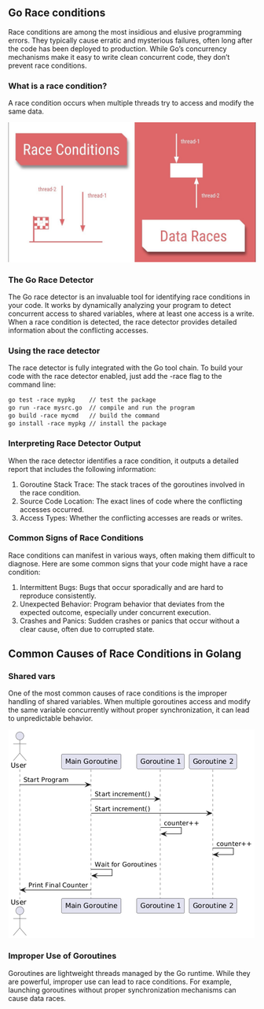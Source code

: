 ## Go Race conditions 
Race conditions are among the most insidious and elusive programming errors. They typically cause erratic and mysterious failures, often long after the code has been deployed to production. While Go’s concurrency mechanisms make it easy to write clean concurrent code, they don’t prevent race conditions.

### What is a race condition?
A race condition occurs when multiple threads try to access and modify the same data.

![Race Condition ](../../media/go-race-condition.jpg)


### The Go Race Detector

The Go race detector is an invaluable tool for identifying race conditions in your code. It works by dynamically analyzing your program to detect concurrent access to shared variables, where at least one access is a write. When a race condition is detected, the race detector provides detailed information about the conflicting accesses.

### Using the race detector
The race detector is fully integrated with the Go tool chain. To build your code with the race detector enabled, just add the -race flag to the command line:

```
go test -race mypkg    // test the package
go run -race mysrc.go  // compile and run the program
go build -race mycmd   // build the command
go install -race mypkg // install the package
```

### Interpreting Race Detector Output
When the race detector identifies a race condition, it outputs a detailed report that includes the following information:

1. Goroutine Stack Trace: The stack traces of the goroutines involved in the race condition.
2. Source Code Location: The exact lines of code where the conflicting accesses occurred.
3. Access Types: Whether the conflicting accesses are reads or writes.

### Common Signs of Race Conditions
Race conditions can manifest in various ways, often making them difficult to diagnose. Here are some common signs that your code might have a race condition:

1. Intermittent Bugs: Bugs that occur sporadically and are hard to reproduce consistently.
2. Unexpected Behavior: Program behavior that deviates from the expected outcome, especially under concurrent execution.
3. Crashes and Panics: Sudden crashes or panics that occur without a clear cause, often due to corrupted state.


## Common Causes of Race Conditions in Golang

### Shared vars 
One of the most common causes of race conditions is the improper handling of shared variables. When multiple goroutines access and modify the same variable concurrently without proper synchronization, it can lead to unpredictable behavior.

![Race Condition ](../../media/go-race-shared.png)

### Improper Use of Goroutines
Goroutines are lightweight threads managed by the Go runtime. While they are powerful, improper use can lead to race conditions. For example, launching goroutines without proper synchronization mechanisms can cause data races.

